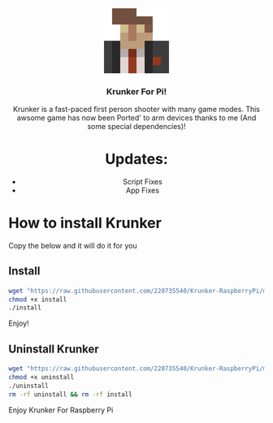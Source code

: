 <div align='center'>
<img src='./icon.png' width='128px'> 
<h3>Krunker For Pi!</h1>
Krunker is a fast-paced first person shooter with many game modes.
This awsome game has now been Ported' to arm devices thanks to me (And some special dependencies)!
  
# Updates:
- Script Fixes
- App Fixes
</div>
  
# How to install Krunker
Copy the below and it will do it for you
## Install
```sh
wget "https://raw.githubusercontent.com/220735540/Krunker-RaspberryPi/master/Pi-Ware Install Data/install"
chmod +x install
./install
```
Enjoy!

## Uninstall Krunker
```sh
wget "https://raw.githubusercontent.com/220735540/Krunker-RaspberryPi/master/Pi-Ware Install Data/uninstall"
chmod +x uninstall
./uninstall
rm -rf uninstall && rm -rf install
```
Enjoy Krunker For Raspberry Pi
